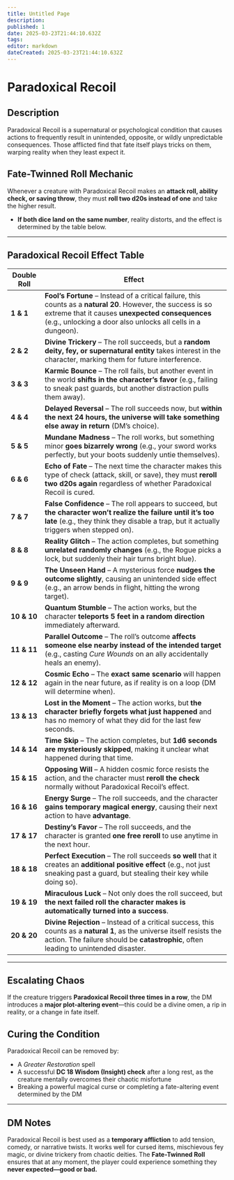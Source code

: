 ```yaml
---
title: Untitled Page
description: 
published: 1
date: 2025-03-23T21:44:10.632Z
tags: 
editor: markdown
dateCreated: 2025-03-23T21:44:10.632Z
---
```


# Paradoxical Recoil  

## Description  
Paradoxical Recoil is a supernatural or psychological condition that causes actions to frequently result in unintended, opposite, or wildly unpredictable consequences. Those afflicted find that fate itself plays tricks on them, warping reality when they least expect it.  

## Fate-Twinned Roll Mechanic  
Whenever a creature with Paradoxical Recoil makes an **attack roll, ability check, or saving throw**, they must **roll two d20s instead of one** and take the higher result.  

- **If both dice land on the same number**, reality distorts, and the effect is determined by the table below.  

---

## **Paradoxical Recoil Effect Table**  

| Double Roll | Effect |
|------------|--------|
| **1 & 1**  | **Fool’s Fortune** – Instead of a critical failure, this counts as a **natural 20**. However, the success is so extreme that it causes **unexpected consequences** (e.g., unlocking a door also unlocks all cells in a dungeon). |
| **2 & 2**  | **Divine Trickery** – The roll succeeds, but a **random deity, fey, or supernatural entity** takes interest in the character, marking them for future interference. |
| **3 & 3**  | **Karmic Bounce** – The roll fails, but another event in the world **shifts in the character’s favor** (e.g., failing to sneak past guards, but another distraction pulls them away). |
| **4 & 4**  | **Delayed Reversal** – The roll succeeds now, but **within the next 24 hours, the universe will take something else away in return** (DM’s choice). |
| **5 & 5**  | **Mundane Madness** – The roll works, but something minor **goes bizarrely wrong** (e.g., your sword works perfectly, but your boots suddenly untie themselves). |
| **6 & 6**  | **Echo of Fate** – The next time the character makes this type of check (attack, skill, or save), they must **reroll two d20s again** regardless of whether Paradoxical Recoil is cured. |
| **7 & 7**  | **False Confidence** – The roll appears to succeed, but **the character won’t realize the failure until it’s too late** (e.g., they think they disable a trap, but it actually triggers when stepped on). |
| **8 & 8**  | **Reality Glitch** – The action completes, but something **unrelated randomly changes** (e.g., the Rogue picks a lock, but suddenly their hair turns bright blue). |
| **9 & 9**  | **The Unseen Hand** – A mysterious force **nudges the outcome slightly**, causing an unintended side effect (e.g., an arrow bends in flight, hitting the wrong target). |
| **10 & 10** | **Quantum Stumble** – The action works, but the character **teleports 5 feet in a random direction** immediately afterward. |
| **11 & 11** | **Parallel Outcome** – The roll’s outcome **affects someone else nearby instead of the intended target** (e.g., casting *Cure Wounds* on an ally accidentally heals an enemy). |
| **12 & 12** | **Cosmic Echo** – The **exact same scenario** will happen again in the near future, as if reality is on a loop (DM will determine when). |
| **13 & 13** | **Lost in the Moment** – The action works, but **the character briefly forgets what just happened** and has no memory of what they did for the last few seconds. |
| **14 & 14** | **Time Skip** – The action completes, but **1d6 seconds are mysteriously skipped**, making it unclear what happened during that time. |
| **15 & 15** | **Opposing Will** – A hidden cosmic force resists the action, and the character must **reroll the check** normally without Paradoxical Recoil’s effect. |
| **16 & 16** | **Energy Surge** – The roll succeeds, and the character **gains temporary magical energy**, causing their next action to have **advantage**. |
| **17 & 17** | **Destiny’s Favor** – The roll succeeds, and the character is granted **one free reroll** to use anytime in the next hour. |
| **18 & 18** | **Perfect Execution** – The roll succeeds **so well** that it creates an **additional positive effect** (e.g., not just sneaking past a guard, but stealing their key while doing so). |
| **19 & 19** | **Miraculous Luck** – Not only does the roll succeed, but **the next failed roll the character makes is automatically turned into a success**. |
| **20 & 20** | **Divine Rejection** – Instead of a critical success, this counts as a **natural 1**, as the universe itself resists the action. The failure should be **catastrophic**, often leading to unintended disaster. |

---

## **Escalating Chaos**  
If the creature triggers **Paradoxical Recoil three times in a row**, the DM introduces a **major plot-altering event**—this could be a divine omen, a rip in reality, or a change in fate itself.  

## **Curing the Condition**  
Paradoxical Recoil can be removed by:  
- A *Greater Restoration* spell  
- A successful **DC 18 Wisdom (Insight) check** after a long rest, as the creature mentally overcomes their chaotic misfortune  
- Breaking a powerful magical curse or completing a fate-altering event determined by the DM  

---

## **DM Notes**  
Paradoxical Recoil is best used as a **temporary affliction** to add tension, comedy, or narrative twists. It works well for cursed items, mischievous fey magic, or divine trickery from chaotic deities. The **Fate-Twinned Roll** ensures that at any moment, the player could experience something they **never expected—good or bad.**  
